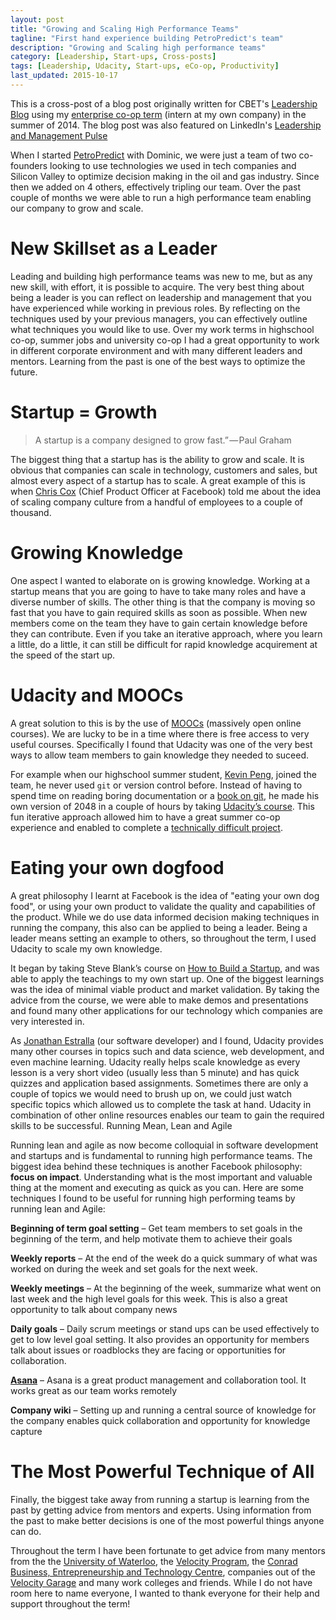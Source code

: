 ```yaml
---
layout: post
title: "Growing and Scaling High Performance Teams"
tagline: "First hand experience building PetroPredict's team"
description: "Growing and Scaling high performance teams"
category: [Leadership, Start-ups, Cross-posts] 
tags: [Leadership, Udacity, Start-ups, eCo-op, Productivity]
last_updated: 2015-10-17
---
```


This is a cross-post of a blog post originally written for CBET's [Leadership Blog](https://uwaterloo.ca/conrad-business-entrepreneurship-technology/blog/post/scaling-your-startup-team-and-knowledge) using my [enterprise co-op term](https://uwaterloo.ca/conrad-business-entrepreneurship-technology/undergraduate-students/enterprise-co-op) (intern at my own company) in the summer of 2014.  The blog post was also featured on LinkedIn's [Leadership and Management Pulse](https://www.linkedin.com/pulse/20140816182325-143036205-growing-and-scaling-high-performance-teams?trk=prof-post)  

When I started [PetroPredict](http://petropredict.com) with Dominic, we were just a team of two co-founders looking to use technologies we used in tech companies and Silicon Valley to optimize decision making in the oil and gas industry. Since then we added on 4 others, effectively tripling our team. Over the past couple of months we were able to run a high performance team enabling our company to grow and scale.

# New Skillset as a Leader

Leading and building high performance teams was new to me, but as any new skill, with effort, it is possible to acquire. The very best thing about being a leader is you can reflect on leadership and management that you have experienced while working in previous roles. By reflecting on the techniques used by your previous managers, you can effectively outline what techniques you would like to use. Over my work terms in highschool co-op, summer jobs and university co-op I had a great opportunity to work in different corporate environment and with many different leaders and mentors. Learning from the past is one of the best ways to optimize the future.

# Startup = Growth

> A startup is a company designed to grow fast.” — Paul Graham 

The biggest thing that a startup has is the ability to grow and scale. It is obvious that companies can scale in technology, customers and sales, but almost every aspect of a startup has to scale. A great example of this is when [Chris Cox](http://en.wikipedia.org/wiki/Chris_Cox_(Facebook)) (Chief Product Officer at Facebook) told me about the idea of scaling company culture from a handful of employees to a couple of thousand.

# Growing Knowledge

One aspect I wanted to elaborate on is growing knowledge. Working at a startup means that you are going to have to take many roles and have a diverse number of skills. The other thing is that the company is moving so fast that you have to gain required skills as soon as possible. When new members come on the team they have to gain certain knowledge before they can contribute. Even if you take an iterative approach, where you learn a little, do a little, it can still be difficult for rapid knowledge acquirement at the speed of the start up.

# Udacity and MOOCs

A great solution to this is by the use of [MOOCs](https://en.wikipedia.org/wiki/Massive_open_online_course) (massively open online courses). We are lucky to be in a time where there is free access to very useful courses. Specifically I found that Udacity was one of the very best ways to allow team members to gain knowledge they needed to suceed.

For example when our highschool summer student, [Kevin Peng](http://www.linkedin.com/pub/kevin-peng/9b/7b3/346), joined the team, he never used `git` or version control before. Instead of having to spend time on reading boring documentation or a [book on git](https://git-scm.com/book/en/v2), he made his own version of 2048 in a couple of hours by taking [Udacity’s course](https://www.udacity.com/course/ud248). This fun iterative approach allowed him to have a great summer co-op experience and enabled to complete a [technically difficult project](https://github.com/kevinpeng7/Data-Dumper).

# Eating your own dogfood

A great philosophy I learnt at Facebook is the idea of "eating your own dog food", or using your own product to validate the quality and capabilities of the product. While we do use data informed decision making techniques in running the company, this also can be applied to being a leader. Being a leader means setting an example to others, so throughout the term, I used Udacity to scale my own knowledge.

It began by taking Steve Blank’s course on [How to Build a Startup](https://www.udacity.com/course/ep245), and was able to apply the teachings to my own start up. One of the biggest learnings was the idea of minimal viable product and market validation. By taking the advice from the course, we were able to make demos and presentations and found many other applications for our technology which companies are very interested in.

As [Jonathan Estralla](http://ca.linkedin.com/in/jonathanestrella) (our software developer) and I found, Udacity provides many other courses in topics such and data science, web development, and even machine learning. Udacity really helps scale knowledge as every lesson is a very short video (usually less than 5 minute) and has quick quizzes and application based assignments. Sometimes there are only a couple of topics we would need to brush up on, we could just watch specific topics which allowed us to complete the task at hand. Udacity in combination of other online resources enables our team to gain the required skills to be successful.
Running Mean, Lean and Agile

Running lean and agile as now become colloquial in software development and startups and is fundamental to running high performance teams. The biggest idea behind these techniques is another Facebook philosophy: **focus on impact**. Understanding what is the most important and valuable thing at the moment and executing as quick as you can. Here are some techniques I found to be useful for running high performing teams by running lean and Agile:

**Beginning of term goal setting** – Get team members to set goals in the beginning of the term, and help motivate them to achieve their goals

**Weekly reports** – At the end of the week do a quick summary of what was worked on during the week and set goals for the next week.

**Weekly meetings** – At the beginning of the week, summarize what went on last week and the high level goals for this week. This is also a great opportunity to talk about company news

**Daily goals** – Daily scrum meetings or stand ups can be used effectively to get to low level goal setting. It also provides an opportunity for members talk about issues or roadblocks they are facing or opportunities for collaboration.

**[Asana](http://asana.com)** – Asana is a great product management and collaboration tool. It works great as our team works remotely

**Company wiki** – Setting up and running a central source of knowledge for the company enables quick collaboration and opportunity for knowledge capture

# The Most Powerful Technique of All

Finally, the biggest take away from running a startup is learning from the past by getting advice from mentors and experts. Using information from the past to make better decisions is one of the most powerful things anyone can do.

Throughout the term I have been fortunate to get advice from many mentors from the the [University of Waterloo](http://uwaterloo.ca), the [Velocity Program](http://velocity.uwaterloo.ca), the [Conrad Business, Entrepreneurship and Technology Centre](https://uwaterloo.ca/conrad-business-entrepreneurship-technology/), companies out of the [Velocity Garage](http://velocity.uwaterloo.ca/workspaces/velocity-garage/) and many work colleges and friends. While I do not have room here to name everyone, I wanted to thank everyone for their help and support throughout the term!


